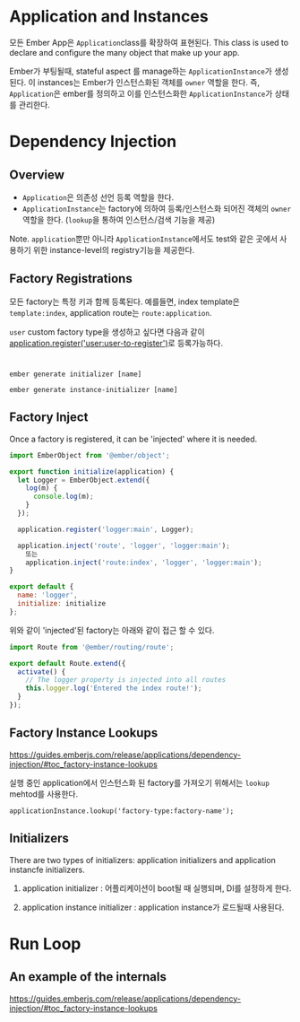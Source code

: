 
# Application and Instances

모든 Ember App은 `Application`class를 확장하여 표현된다. This class is used to declare and configure the many object that make up your app.

Ember가 부팅될때, stateful aspect 를 manage하는 `ApplicationInstance`가 생성된다. 이 instances는 Ember가 인스턴스화된 객체를 `owner` 역할을 한다. 즉, `Application`은 ember를 정의하고 이를 인스턴스화한 `ApplicationInstance`가 상태를 관리한다.


# Dependency Injection

## Overview

- `Application`은 의존성 선언 등록 역할을 한다.
- `ApplicationInstance`는 factory에 의하여 등록/인스턴스화 되어진 객체의 `owner`역할을 한다. (`lookup`을 통하여 인스턴스/검색 기능을 제공)

Note. `application`뿐만 아니라 `ApplicationInstance`에서도 test와 같은 곳에서 사용하기 위한 instance-level의 registry기능을 제공한다.

## Factory Registrations

모든 factory는 특정 키과 함께 등록된다. 예를들면, index template은 `template:index`, application route는 `route:application`.

`user` custom factory type을 생성하고 싶다면 다음과 같이 [application.register('user:user-to-register')](https://api.emberjs.com/ember/3.17/classes/Application/methods/register?anchor=register)로 등록가능하다.



#

``` application 
ember generate initializer [name]
```

``` instance-application
ember generate instance-initializer [name]
```


## Factory Inject

Once a factory is registered, it can be 'injected' where it is needed.

```  app/initializers/logger.js
import EmberObject from '@ember/object';

export function initialize(application) {
  let Logger = EmberObject.extend({
    log(m) {
      console.log(m);
    }
  });

  application.register('logger:main', Logger);

  application.inject('route', 'logger', 'logger:main');
	또는
	application.inject('route:index', 'logger', 'logger:main');
}

export default {
  name: 'logger',
  initialize: initialize
};
```

위와 같이 'injected'된 factory는 아래와 같이 접근 할 수 있다.

```   app/routes/index.js
import Route from '@ember/routing/route';

export default Route.extend({
  activate() {
    // The logger property is injected into all routes
    this.logger.log('Entered the index route!');
  }
});
```


## Factory Instance Lookups

https://guides.emberjs.com/release/applications/dependency-injection/#toc_factory-instance-lookups

실행 중인 application에서 인스턴스화 된 factory를 가져오기 위해서는 `lookup` mehtod를 사용한다. 

```
applicationInstance.lookup('factory-type:factory-name');
```


## Initializers

There are two types of initializers: application initializers and application instancfe initializers.

1. application initializer : 어플리케이션이 boot될 때 실행되며, DI를 설정하게 한다.

2. application instance initializer : application instance가 로드될때 사용된다. 


# Run Loop

## An example of the internals

https://guides.emberjs.com/release/applications/dependency-injection/#toc_factory-instance-lookups




